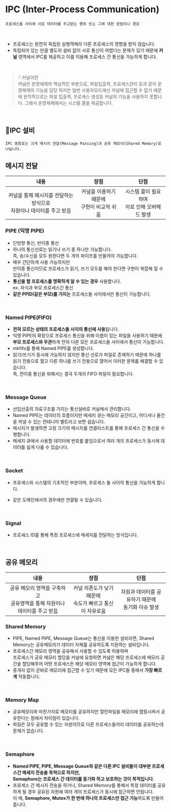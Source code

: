# IPC (Inter-Process Communication)

    프로세스들 사이에 서로 데이터를 주고받는 행위 또는 그에 대한 방법이나 경로

<br>

- 프로세스는 완전히 독립된 실행객체라 다른 프로세스의 영향을 받지 않습니다.
- 독립되어 있는 만큼 별도의 설비 없이 서로 통신이 어렵다는 문제가 있기 때문에 **커널** 영역에서 IPC를 제공하고 이를 이용해 프로세스 간 통신을 가능하게 합니다.

<br>

> ❔ 커널이란 <br>
> 커널은 운영체제의 핵심적인 부분으로, 파일입출력, 프로세스관리 등과 같이 운영체제의 기능을 담당 하지만 일반 사용자모드에선 커널에 접근할 수 없기 때문에 원칙적으로는 파일 입출력, 프로세스 생성등 커널의 기능을 사용하지 못합니다. 그래서 운영체제에서는 시스템 콜을 제공합니다.

<br>

## 🔌IPC 설비

    IPC 종류로는 크게 메시지 전달(Message Passing)과 공유 메모리(Shared Memory)로 나뉩니다.

## 메시지 전달

|                                  내용                                   |                      장점                      |                       단점                        |
| :---------------------------------------------------------------------: | :--------------------------------------------: | :-----------------------------------------------: |
| 커널을 통해 메시지를 전달하는 방식으로 <br> 자원이나 데이터를 주고 받음 | 커널을 이용하기 때문에 <br> 구현이 비교적 쉬움 | 시스템 콜이 필요하며 <br> 이로 인해 오버헤드 발생 |

### PIPE (익명 PIPE)

- 단방향 통신, 반이중 통신
- 하나의 통신선로는 읽기나 쓰기 중 하나만 가능합니다.<br> 즉, 송/수신을 모두 원한다면 두 개의 파이프를 만들어야 가능합니다.
- 매우 간단하게 사용 가능하지만 <br> 반이중 통신이므로 프로세스가 읽기, 쓰기 모두를 해야 한다면 구현이 복잡해 질 수 있습니다.
- **통신을 할 프로세스를 명확하게 알 수 있는 경우** 사용합니다. <br> ex. 자식과 부모 프로세스간 통신
- **같은 PPID(같은 부모)를 가지는** 프로세스들 사이에서만 통신이 가능합니다.

<br>

### Named PIPE(FIFO)

- **전혀 모르는 상태의 프로세스들 사이의 통신에 사용**됩니다.
- 익명 PIPE의 확장으로 프로세스 통신을 위해 이름이 있는 파일을 사용하기 때문에 **부모 프로세스와 무관**하게 전혀 다른 모든 프로세스들 사이에서 통신이 가능합니다.
- mkfifo를 통해 Named PIPE를 생성합니다.
- 읽기/쓰기가 동시에 가능하지 않지만 통신 선로가 파일로 존재하기 때문에 하나를 읽기 전용으로 열고 다른 하나를 쓰기 전용으로 열어서 이러한 문제를 해결할 수 있습니다. <br> 즉, 전이중 통신을 위해서는 결국 두개의 FIFO 파일이 필요합니다.

<br>

### Message Queue

- 선입선출의 자료구조를 가지는 통신설비로 커널에서 관리합니다.
- Named PIPE는 데이터의 흐름이지만 메세지 큐는 메모리 공간이고, 어디서나 물건을 꺼낼 수 있는 컨테니어 벨트라고 보면 쉽습니다.
- 메시지가 발생하면 고정 크기의 메시지를 연결리스트를 통해 프로세스 간 통신을 수행합니다.
- 메세지 큐에서 사용할 데이터에 번호를 붙임으로서 여러 개의 프로세스가 동시에 데이터를 쉽게 다룰 수 있습니다.

<br>

### Socket

- 프로세스와 시스템의 기초적인 부분이며, 프로세스 둘 사이의 통신을 가능하게 합니다.
- 같은 도메인에서의 경우에만 연결될 수 있습니다.

  <br>

### Signal

- 프로세스 ID를 통해 특정 프로세스에 메세지를 전달하는 방식입니다.

<br>

## 공유 메모리

|                                     내용                                     |                             장점                             |                         단점                          |
| :--------------------------------------------------------------------------: | :----------------------------------------------------------: | :---------------------------------------------------: |
| 공유 메모리 영역을 구축하고 <br> 공유영역을 통해 자원이나 데이터를 주고 받음 | 커널 의존도가 낮기 때문에 <br> 속도가 빠르고 통신이 자유로움 | 자원과 데이터를 공유하기 때문에 <br> 동기화 이슈 발생 |

### Shared Memory

- PIPE, Named PIPE, Message Queue는 통신을 이용한 설비라면, Shared Memory는 공유메모리가 데이터 자체를 공유하도록 지원하는 설비입니다.
- 프로세스간 메모리 영역을 공유해서 사용할 수 있도록 허용하며<br> 프로세스가 공유 메모리 할당을 커널에 요청하면 커널은 해당 프로세스에 메모리 공간을 할당해주어 어떤 프로세스든 해당 메모리 영역에 접근이 가능하게 합니다.
- 중개자 없이 곧바로 메모리에 접근할 수 있기 때문에 모든 IPC들 중에서 **가장 빠르게** 작동합니다.

<br>

### Memory Map

- 공유메모리와 마찬가지로 메모리를 공유하지만 열린파일을 메모리에 맵핑시켜서 공유한다는 점에서 차이점이 있습니다.
- 파일은 모두 공유할 수 있는 자원이므로 다른 프로세스들끼리 데이터를 공유하는데 문제가 없습니다.

<br>

### Semaphore

- **Named PIPE, PIPE, Message Queue와 같은 다른 IPC 설비들이 대부분 프로세스간 메세지 전송을 목적으로 하지만,<br> Semaphore는 프로세스 간 데이터를 동기화 하고 보호하는 것이 목적입니다.**
- 프로세스 간 메시지 전송을 하거나, Shared Memory를 통해서 특정 데이터를 공유하게 될 경우 공유된 자원에 여러 개의 프로세스가 동시에 접근하면 안됩니다.<br> 이 때, **Semaphore, Mutex가 한 번에 하나의 프로세스만 접근 가능**하도록 만들어 줍니다.
